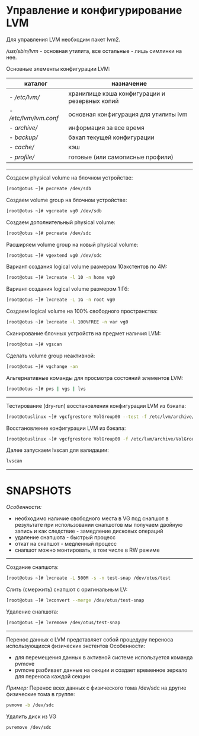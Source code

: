 # Управление и конфигурирование LVM

Для управления LVM необходим пакет lvm2.

*/usr/sbin/lvm* - основная утилита, все остальные - лишь симлинки на нее.

Основные элементы конфигурации LVM:


| каталог | назначение |
| --- | --- |
| - */etc/lvm/*         | хранилище кэша конфигурации и резервных копий |
| - */etc/lvm/lvm.conf* | основная конфигурация для утилиты lvm
| - *archive/*          | информация за все время
| - *backup/*           | бэкап текущей конфигурации
| - *cache/*            | кэш
| - *proﬁle/*           | готовые (или самописные профили)
**********************************
Создаем physical volume на блочном устройстве:
```bash
[root@otus ~]# pvcreate /dev/sdb
```
Создаем volume group на блочном устройстве:
```bash
[root@otus ~]# vgcreate vg0 /dev/sdb
```
Создаем дополнительный physical volume:
```bash
[root@otus ~]# pvcreate /dev/sdc
```
Расширяем volume group на новый physical volume:
```bash
[root@otus ~]# vgextend vg0 /dev/sdc
```
Вариант создания logical volume размером 10экстентов по 4M:
```bash
[root@otus ~]# lvcreate -l 10 -n home vg0
```
Вариант создания logical volume размером 1 Гб:
```bash
[root@otus ~]# lvcreate -L 1G -n root vg0
```
Создаем logical volume на 100% свободного пространства:
```bash
[root@otus ~]# lvcreate -l 100%FREE -n var vg0
```
Сканирование блочных устройств на предмет наличия LVM:
```bash
[root@otus ~]# vgscan
```
Сделать volume group неактивной:
```bash
[root@otus ~]# vgchange -an
```
Альтернативные команды для просмотра состояний элементов LVM:
```bash
[root@otus ~]# pvs | vgs | lvs
```
*************************************
Тестирование (dry-run) восстановления конфигурации LVM из бэкапа:
```bash
[root@otuslinux ~]# vgcfgrestore VolGroup00 --test -f /etc/lvm/archive/ VolGroup00_00000-2099537038.vg
```
Восстановление конфигурации LVM из бэкапа:
```bash
[root@otuslinux ~]# vgcfgrestore VolGroup00 -f /etc/lvm/archive/VolGroup00_00000-2099537038.vg
```
Далее запускаем lvscan для валидации:
```bash
lvscan
```
*************************************
SNAPSHOTS
===
*Особенности:*
- необходимо наличие свободного места в VG под снапшот в результате при использовании снапшотов мы получаем двойную запись и как следствие - замедление дисковых операций
- удаление снапшота - быстрый процесс
- откат на снапшот - медленный процесс
- снапшот можно монтировать, в том числе в RW режиме
****
Создание снапшота:
```bash
[root@otus ~]# lvcreate -L 500M -s -n test-snap /dev/otus/test
```
Слить (смержить) снапшот с оригинальным LV:
```bash
[root@otus ~]# lvconvert --merge /dev/otus/test-snap
```
Удаление снапшота:
```bash
[root@otus ~]# lvremove /dev/otus/test-snap
```
***************************************
Перенос данных с LVM представляет собой процедуру переноса использующихся физических экстентов
Особенности:
- для перемещения данных в активной системе используется команда pvmove
- pvmove разбивает данные на секции и создает временное зеркало для переноса каждой секции

*Пример:*
Перенос всех данных с физического тома /dev/sdc на другие физические тома в группе:
```bash
pvmove -b /dev/sdc
```
Удалить диск из VG
```bash
pvremove /dev/sdc 
```